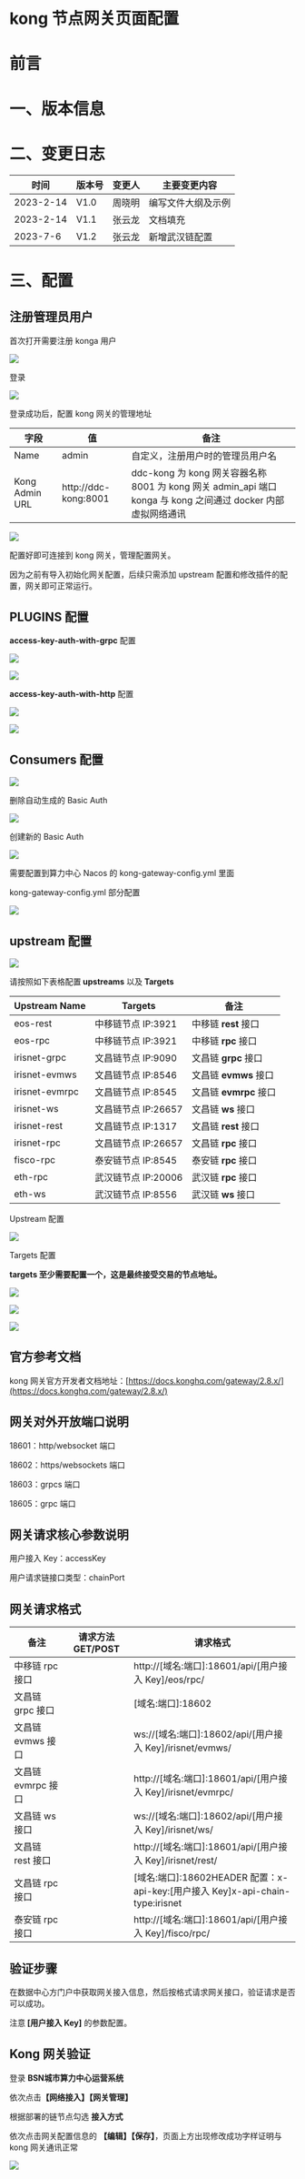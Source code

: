 # kong 节点网关页面配置

# 前言

# 一、版本信息

# 二、变更日志

| <strong>时间</strong> | <strong>版本号</strong> | <strong>变更人</strong> | <strong>主要变更内容</strong> |
| --------------------- | ----------------------- | ----------------------- | ----------------------------- |
| 2023-2-14             | V1.0                    | 周晓明                  | 编写文件大纲及示例            |
| 2023-2-14             | V1.1                    | 张云龙                  | 文档填充                      |
| 2023-7-6              | V1.2                    | 张云龙                  | 新增武汉链配置                |

# 三、配置

## 注册管理员用户

首次打开需要注册 konga 用户

![](static/SsnIbTE46oDfjMxMRbncFMamn1e.png)

登录

![](static/U9PybLYOhogYotxI4nFcnvyVnPc.png)

登录成功后，配置 kong 网关的管理地址

| 字段           | 值                   | 备注                                                                                                          |
| -------------- | -------------------- | ------------------------------------------------------------------------------------------------------------- |
| Name           | admin                | 自定义，注册用户时的管理员用户名                                                                              |
| Kong Admin URL | http://ddc-kong:8001 | ddc-kong 为 kong 网关容器名称 8001 为 kong 网关 admin_api 端口 konga 与 kong 之间通过 docker 内部虚拟网络通讯 |

![](static/NGWnb2PS8oykGfxO17ycr32rnff.png)

配置好即可连接到 kong 网关，管理配置网关。

因为之前有导入初始化网关配置，后续只需添加 upstream 配置和修改插件的配置，网关即可正常运行。

## <strong>PLUGINS 配置</strong>

<strong>access-key-auth-with-grpc</strong> 配置

![](static/LUVUbNLfPo4zuMxgZUXcN1NGnGf.png)

![](static/BkG5bFlClo8mc6xvvbjcV9HWnKb.png)

<strong>access-key-auth-with-</strong><strong>http</strong> 配置

![](static/CforbBKH3oZLPyxPRO4chNIRnme.png)

![](static/QBjEbtVKpoKQRgxnDjDcOraHnqh.png)

## <strong>Consumers 配置</strong>

![](static/U5jUb94S1oBYF8xcY8Qc7vOlnCh.png)

删除自动生成的 Basic Auth

![](static/MOsjbFuZ8olsZ1xNCLDcYlP4nmh.png)

创建新的 Basic Auth

![](static/K3MXb0IiuolKk8xvtXrcUEj9n5c.png)

需要配置到算力中心 Nacos 的 kong-gateway-config.yml 里面

kong-gateway-config.yml 部分配置

![](static/JxAPbZcVkoUNSVxMU15c9sn8nNf.png)

## <strong>upstream 配置</strong>

![](static/TI8UbcrPcocwxmxEihPcIgmRn9P.png)

请按照如下表格配置<strong> upstreams</strong> 以及<strong> Targets</strong>

| <strong>Upstream Name</strong> | <strong>Targets</strong> | <strong>备注</strong>                                               |
| ------------------------------ | ------------------------ | ------------------------------------------------------------------- |
| eos-rest                       | 中移链节点 IP:3921       | 中移链 <strong>rest</strong> 接口                                   |
| eos-rpc                        | 中移链节点 IP:3921       | 中移链 <strong>rpc</strong> 接口                                    |
| irisnet-grpc                   | 文昌链节点 IP:9090       | 文昌链 <strong>grpc</strong> 接口                                   |
| irisnet-evmws                  | 文昌链节点 IP:8546       | 文昌链 <strong>evmws</strong> 接口                                  |
| irisnet-evmrpc                 | 文昌链节点 IP:8545       | 文昌链 <strong>evmrpc </strong>接口                                 |
| irisnet-ws                     | 文昌链节点 IP:26657      | 文昌链 <strong>ws</strong> 接口                                     |
| irisnet-rest                   | 文昌链节点 IP:1317       | 文昌链<strong> </strong><strong>rest</strong><strong> </strong>接口 |
| irisnet-rpc                    | 文昌链节点 IP:26657      | 文昌链 <strong>rpc</strong><strong> </strong>接口                   |
| fisco-rpc                      | 泰安链节点 IP:8545       | 泰安链 <strong>rpc</strong><strong> </strong>接口                   |
| eth-rpc                        | 武汉链节点 IP:20006      | 武汉链 <strong>rpc</strong><strong> </strong>接口                   |
| eth-ws                         | 武汉链节点 IP:8556       | 武汉链 <strong>ws </strong>接口                                     |

Upstream 配置

![](static/L6JcbD7h9ojfmQxepo2crertnEb.png)

Targets 配置

<strong>targets 至少需要配置一个，这是最终接受交易的节点地址。</strong>

![](static/Npb6b3UmKoUuNPxDZSyc1XdNnDd.png)

![](static/S3r4bakLFonEdYx6AKhcTMCynie.png)

![](static/St7rbmDlcoTJZhxDZGacQVCGnVh.png)

## 官方参考文档

kong 网关官方开发者文档地址：[https://docs.konghq.com/gateway/2.8.x/](https://docs.konghq.com/gateway/2.8.x/)

## <strong>网关</strong><strong>对外开放端口说明</strong>

18601：http/websocket 端口

18602：https/websockets 端口

18603：grpcs 端口

18605：grpc 端口

## <strong>网关</strong><strong>请求核心参数说明</strong>

用户接入 Key：accessKey

用户请求链接口类型：chainPort

#### 

## <strong>网关</strong><strong>请求格式</strong>

| <strong>备注</strong> | 请求方法 GET/POST | 请求格式                                                                       |
| --------------------- | ----------------- | ------------------------------------------------------------------------------ |
| 中移链 rpc 接口       |                   | http://[域名:端口]:18601/api/[用户接入 Key]/eos/rpc/                           |
| 文昌链 grpc 接口      |                   | [域名:端口]:18602                                                              |
| 文昌链 evmws 接口     |                   | ws://[域名:端口]:18602/api/[用户接入 Key]/irisnet/evmws/                       |
| 文昌链 evmrpc 接口    |                   | http://[域名:端口]:18601/api/[用户接入 Key]/irisnet/evmrpc/                    |
| 文昌链 ws 接口        |                   | ws://[域名:端口]:18602/api/[用户接入 Key]/irisnet/ws/                          |
| 文昌链 rest 接口      |                   | http://[域名:端口]:18601/api/[用户接入 Key]/irisnet/rest/                      |
| 文昌链 rpc 接口       |                   | [域名:端口]:18602HEADER 配置：x-api-key:[用户接入 Key]x-api-chain-type:irisnet |
| 泰安链 rpc 接口       |                   | http://[域名:端口]:18601/api/[用户接入 Key]/fisco/rpc/                         |

## <strong>验证步骤</strong>

在数据中心方门户中获取网关接入信息，然后按格式请求网关接口，验证请求是否可以成功。

注意<strong> [用户接入 Key]</strong> 的参数配置。

## Kong 网关验证

登录 <strong>BSN</strong><strong>城市</strong><strong>算力</strong><strong>中心运营系统</strong>

依次点击<strong>【网络接入】【</strong><strong>网关</strong><strong>管理】</strong>

根据部署的链节点勾选 <strong>接入方式 </strong>

依次点击网关配置信息的 <strong>【编辑】【保存】</strong>，页面上方出现修改成功字样证明与 kong 网关通讯正常

![](static/LSe9bHiKfoAbdgxHE9kcqZzwnjw.png)
